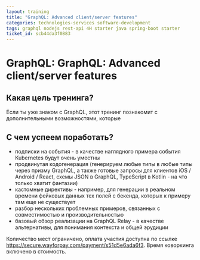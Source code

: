```yaml
---
layout: training
title: "GraphQL: Advanced client/server features"
categories: technologies-services software-development
tags: graphql nodejs rest-api 4H starter java spring-boot starter
ticket_id: scb44da3f0883
---
```

# GraphQL: GraphQL: Advanced client/server features

## Какая цель тренинга?
Если ты уже знаком с GraphQL, этот тренинг познакомит с дополнительными возможностями, которые 

## С чем успеем поработать?
- подписки на события - в качестве наглядного примера события Kubernetes будут очень уместны
- продвинутая кодогенерация (генерируем любые типы в любые типы через призму GraphQL, а также готовые запросы для клиентов iOS / Android / React, схемы JSON в GraphQL, TypeScript в Kotlin - на что только хватит фантазии)
- кастомные директивы - например, для генерации в реальном времени фейковых данных тех полей с бекенда, которых к примеру там еще не существует
- разбор нескольких проблемных примеров, связанных с совместимостью и производительностью
- базовый обзор реализации на GraphQL Relay - в качестве альтернативы, для понимания контекста и общей эрудиции

Количество мест ограничено, оплата участия доступна по ссылке https://secure.wayforpay.com/payment/s51d5e6ada6f3. Время коворкинга включено в стоимость.
